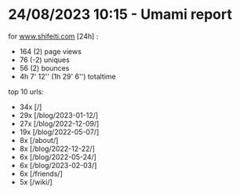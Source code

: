 # 24/08/2023 10:15 - Umami report
for www.shifeiti.com [24h] :

 - 164 (2) page views
 - 76 (-2) uniques
 - 56 (2) bounces
 - 4h 7' 12'' (1h 29' 6'') totaltime


top 10 urls:
 - 34x [/]
 - 29x [/blog/2023-01-12/]
 - 27x [/blog/2022-12-09/]
 - 19x [/blog/2022-05-07/]
 - 8x [/about/]
 - 8x [/blog/2022-12-22/]
 - 6x [/blog/2022-05-24/]
 - 6x [/blog/2023-02-03/]
 - 6x [/friends/]
 - 5x [/wiki/]


